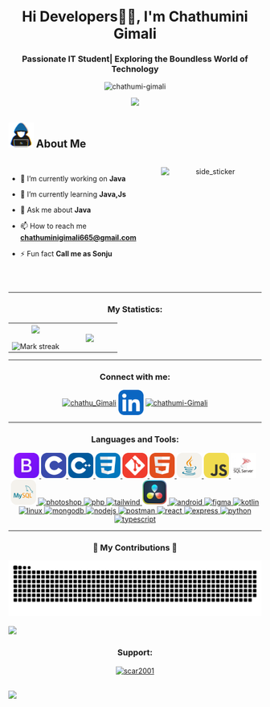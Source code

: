 <br>
<br>
<h1 align="center">Hi Developers🙋‍♀️, I'm Chathumini Gimali</h1>
<h3 align="center">Passionate IT Student| Exploring the Boundless World of Technology</h3>
<p align="center"> <img src="https://komarev.com/ghpvc/?username=chathumi-gimali&label=Profile%20views&color=0e75b6&style=flat" alt="chathumi-gimali" /> </p>
<p align="center">
  <a href="https://github.com/DenverCoder1/readme-typing-svg"><img src="https://readme-typing-svg.herokuapp.com?font=Time+New+Roman&color=cyan&size=25&center=true&vCenter=true&width=600&height=100&lines=++;Self-taught+Front-End+Developer;Software+Engineering+Student;Active+Learner/Researcher;Love+to+learn+new+stuffs..<3"></a>
</p>

## <picture><img src = "https://github.com/0xAbdulKhalid/0xAbdulKhalid/raw/main/assets/mdImages/about_me.gif" width = 50px></picture> **About Me**
<br>

<a target="_blank" align="center">
<img align="right" width=200px height=200px alt="side_sticker" src="https://media.giphy.com/media/TEnXkcsHrP4YedChhA/giphy.gif" />
</a>


- 🔭 I’m currently working on **Java**

- 🌱 I’m currently learning **Java,Js**

- 💬 Ask me about **Java**

- 📫 How to reach me **chathuminigimali665@gmail.com**

- ⚡ Fun fact **Call me as Sonju**
  
 <br>
<br>

---

<h3 align="center">My Statistics:</h3>
<p align="center">
<table align="center">
<tr border="none">
<td width="50%" align="center">
  
  <img  align="center"  src="https://github-readme-stats.vercel.app/api?username=chathumi-Gimali&theme=dark&show_icons=true&count_private=true" />
  <br></br>
  <img  title="🔥 Get streak stats for your profile at git.io/streak-stats" alt="Mark streak" src="https://github-readme-streak-stats.herokuapp.com/?user=chathumi-Gimali&theme=dark&hide_border=false" /> 
</td>
<td width="50%" align="center">

  <img  align="center"  src="https://github-readme-stats.anuraghazra1.vercel.app/api/top-langs/?username=Scar1109&theme=dark&hide_border=false&no-bg=true&no-frame=true&langs_count=10"/>
  
  </td>
</tr>
</table>

---

<h3 align="center">Connect with me:</h3>
<p align="center">
<a href="https://www.youtube.com/channel/UCJPRbxNjnavUCE1oKtLjwrQ" target="blank"><img align="center" src="https://static-00.iconduck.com/assets.00/youtube-icon-2048x2048-gedp2icy.png" alt="chathu_Gimali" height="50" width="50" /></a>
<a href="https://linkedin.com/in/kaveendinethma" target="blank"><img align="center" src="https://github.com/tandpfun/skill-icons/blob/main/icons/LinkedIn.svg" alt="chathumi-Gimali" height="50" width="50" /></a>
<a href="https://stackoverflow.com/users/22345746/kaveen-dinethma" target="blank"><img align="center" src="https://raw.githubusercontent.com/rahuldkjain/github-profile-readme-generator/master/src/images/icons/Social/stack-overflow.svg" alt="chathumi-Gimali" height="50" width="50" /></a>

</p>

---

<h3 align="center">Languages and Tools:</h3>
<p align="center"> <a href="https://getbootstrap.com" target="_blank" rel="noreferrer"> <img src="https://github.com/tandpfun/skill-icons/blob/main/icons/Bootstrap.svg" alt="bootstrap" width="50" height="50"/> </a> <a href="https://www.cprogramming.com/" target="_blank" rel="noreferrer"> <img src="https://github.com/tandpfun/skill-icons/blob/main/icons/C.svg" alt="c" width="50" height="50"/> </a> <a href="https://www.w3schools.com/cpp/" target="_blank" rel="noreferrer"> <img src="https://github.com/tandpfun/skill-icons/blob/main/icons/CPP.svg" alt="cplusplus" width="50" height="50"/> </a> <a href="https://www.w3schools.com/css/" target="_blank" rel="noreferrer"> <img src="https://github.com/tandpfun/skill-icons/blob/main/icons/CSS.svg" alt="css3" width="50" height="50"/> </a> <a href="https://git-scm.com/" target="_blank" rel="noreferrer"> <img src="https://github.com/tandpfun/skill-icons/blob/main/icons/Git.svg" alt="git" width="50" height="50"/> </a> <a href="https://www.w3.org/html/" target="_blank" rel="noreferrer"> <img src="https://github.com/tandpfun/skill-icons/blob/main/icons/HTML.svg" alt="html5" width="50" height="50"/> </a> <a href="https://www.java.com" target="_blank" rel="noreferrer"> <img src="https://github.com/tandpfun/skill-icons/blob/main/icons/Java-Light.svg" alt="java" width="50" height="50"/> </a> <a href="https://developer.mozilla.org/en-US/docs/Web/JavaScript" target="_blank" rel="noreferrer"> <img src="https://github.com/tandpfun/skill-icons/blob/main/icons/JavaScript.svg" alt="javascript" width="50" height="50"/> </a> <a href="https://www.microsoft.com/en-us/sql-server" target="_blank" rel="noreferrer"> <img src="https://github.com/Scar1109/skill-icons/blob/Scar1109/icons/microsoftSQL.svg" alt="mssql" width="50" height="50"/> </a> <a href="https://www.mysql.com/" target="_blank" rel="noreferrer"> <img src="https://github.com/tandpfun/skill-icons/blob/main/icons/MySQL-Light.svg" alt="mysql" width="50" height="50"/> </a> <a href="https://www.photoshop.com/en" target="_blank" rel="noreferrer"> <img src="https://github.com/Scar1109/skill-icons/blob/Scar1109/icons/Photoshop.svg" alt="photoshop" width="50" height="50"/> </a> <a href="https://www.php.net" target="_blank" rel="noreferrer"> <img src="https://github.com/Scar1109/skill-icons/blob/Scar1109/icons/PHP-Light.svg" alt="php" width="50" height="50"/> </a> <a href="https://tailwindcss.com/" target="_blank" rel="noreferrer"> <img src="https://github.com/Scar1109/skill-icons/blob/Scar1109/icons/TailwindCSS-Light.svg" alt="tailwind" width="50" height="50"/> </a> <a href="https://www.blackmagicdesign.com/products/davinciresolve" target="_blank" rel="noreferrer"> <img src="https://github.com/Scar1109/skill-icons/blob/Scar1109/icons/DavinchiResolve.svg" alt="DavinchiResolve" width="50" height="50"/> </a> <a href="https://developer.android.com" target="_blank" rel="noreferrer"> <img src="https://github.com/Scar1109/skill-icons/blob/main/icons/AndroidStudio-Light.svg" alt="android" width="50" height="50"/> </a> <a href="https://www.figma.com/" target="_blank" rel="noreferrer"> <img src="https://github.com/Scar1109/skill-icons/blob/main/icons/Figma-Light.svg" alt="figma" width="50" height="50"/> </a> <a href="https://kotlinlang.org" target="_blank" rel="noreferrer"> <img src="https://github.com/Scar1109/skill-icons/blob/main/icons/Kotlin-Light.svg" alt="kotlin" width="50" height="50"/> </a> <a href="https://www.linux.org/" target="_blank" rel="noreferrer"> <img src="https://github.com/Scar1109/skill-icons/blob/main/icons/Linux-Light.svg" alt="linux" width="50" height="50"/> </a> <a href="https://www.mongodb.com/" target="_blank" rel="noreferrer"> <img src="https://github.com/Scar1109/skill-icons/blob/main/icons/MongoDB.svg" alt="mongodb" width="50" height="50"/> </a> <a href="https://nodejs.org" target="_blank" rel="noreferrer"> <img src="https://github.com/Scar1109/skill-icons/blob/main/icons/NodeJS-Light.svg" alt="nodejs" width="50" height="50"/> </a> <a href="https://postman.com" target="_blank" rel="noreferrer"> <img src="https://github.com/Scar1109/skill-icons/blob/main/icons/Postman.svg" alt="postman" width="50" height="50"/> </a> <a href="https://reactjs.org/" target="_blank" rel="noreferrer"> <img src="https://github.com/Scar1109/skill-icons/blob/main/icons/React-Light.svg" alt="react" width="50" height="50"/> </a> <a href="https://expressjs.com" target="_blank" rel="noreferrer"> <img src="https://github.com/Scar1109/skill-icons/blob/main/icons/ExpressJS-Light.svg" alt="express" width="50" height="50"/> </a> <a href="https://www.python.org" target="_blank" rel="noreferrer"> <img src="https://github.com/Scar1109/skill-icons/blob/main/icons/Python-Light.svg" alt="python" width="50" height="50"/> </a> <a href="https://www.typescriptlang.org/" target="_blank" rel="noreferrer"> <img src="https://github.com/Scar1109/skill-icons/blob/main/icons/TypeScript.svg" alt="typescript" width="50" height="50"/> </a> </p>

---
<div align="center">
  <h3>🐍 My Contributions 🐍</h3>
  <img alt="snake eating my contributions" src="https://raw.githubusercontent.com/salesp07/salesp07/output/github-contribution-grid-snake.svg" />

  <br/>
</div>
<br>
<img src="https://user-images.githubusercontent.com/73097560/115834477-dbab4500-a447-11eb-908a-139a6edaec5c.gif">

<br>
<h3 align="center">Support:</h3>
<p align="center"><a href="https://www.buymeacoffee.com/scar2001"> <img align="center" src="https://cdn.buymeacoffee.com/buttons/v2/default-yellow.png" height="50" width="210" alt="scar2001" /></a></p>
<br>
<img src="https://user-images.githubusercontent.com/73097560/115834477-dbab4500-a447-11eb-908a-139a6edaec5c.gif">

<br>
